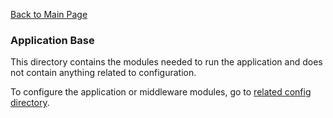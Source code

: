 [Back to Main Page](https://github.com/SorinGFS/express-access-proxy#configuration)

### Application Base

This directory contains the modules needed to run the application and does not contain anything related to configuration.

To configure the application or middleware modules, go to [related config directory](https://github.com/SorinGFS/express-access-proxy#configuration).
